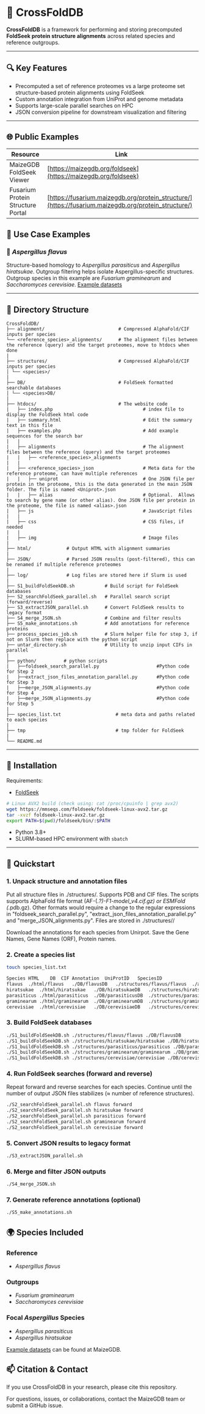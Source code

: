 # 🧬 CrossFoldDB
**CrossFoldDB** is a framework for performing and storing precomputed **FoldSeek protein structure alignments** across related species and reference outgroups. 

---

## 🔍 Key Features

- Precomputed a set of reference proteomes vs a large proteome set structure-based protein alignments using FoldSeek
- Custom annotation integration from UniProt and genome metadata
- Supports large-scale parallel searches on HPC
- JSON conversion pipeline for downstream visualization and filtering

---

## 🌐 Public Examples

| Resource        | Link                                                                 |
|----------------|----------------------------------------------------------------------|
| MaizeGDB FoldSeek Viewer | [https://maizegdb.org/foldseek](https://maizegdb.org/foldseek) |
| Fusarium Protein Structure Portal | [https://fusarium.maizegdb.org/protein_structure/](https://fusarium.maizegdb.org/protein_structure/) |


## 🧪 Use Case Examples

### 🦠 *Aspergillus flavus*

Structure-based homology to *Aspergillus parasiticus* and *Aspergillus hiratsukae*. Outgroup filtering helps isolate Aspergillus-specific structures.  Outgroup species in this example are *Fusarium graminearum* and *Saccharomyces cerevisiae*. [Example datasets](https://ars-usda.box.com/s/v7qrygdzi0xj8sb8zd308ea0c5onepkm) 

---

## 📁 Directory Structure


```text
CrossFoldDB/
├── alignment/                           # Compressed AlphaFold/CIF inputs per species
└── <reference_species>_alignments/      # The alignment files between the reference (query) and the target proteomes, move to htdocs when done
|
├── structures/                          # Compressed AlphaFold/CIF inputs per species
│ └── <species>/
|
├── DB/                                  # FoldSeek formatted searchable databases
│ └── <species>DB/
|
├── htdocs/                              # The website code
|   ├── index.php                                 # index file to display the FoldSeek html code
|   ├── summary.html                              # Edit the summary text in this file
|   ├── examples.php                              # Add example sequences for the search bar
|   |
|   ├── alignments                                # The alignment files between the reference (query) and the target proteomes
|   |   ├── <reference_species>_alignments        
|   |
|   ├── <reference_species>_json                  # Meta data for the reference proteome, can have multiple references
|   |   ├── uniprot                               # One JSON file per protein in the proteome, this is the data generated in the main JSON folder. The file is named <Uniprot>.json
|   |   ├── alias                                 # Optional.  Allows to search by gene name (or other alias). One JSON file per protein in the proteome, the file is named <alias>.json
|   ├── js                                        # JavaScript files
|   | 
|   ├── css                                       # CSS files, if needed
|   | 
|   ├── img                                       # Image files
|
├── html/             # Output HTML with alignment summaries
|
├── JSON/             # Parsed JSON results (post-filtered), this can be renamed if multiple reference proteomes
|
├── log/              # Log files are stored here if Slurm is used
|
├── S1_buildFoldSeekDB.sh           # Build script for FoldSeek databases
├── S2_searchFoldSeek_parallel.sh   # Parallel search script (forward/reverse)
├── S3_extractJSON_parallel.sh      # Convert FoldSeek results to legacy format
├── S4_merge_JSON.sh                # Combine and filter results
├── S5_make_annotations.sh          # Add annotations for reference proteins
├── process_species_job.sh          # Slurm helper file for step 3, if not on Slurm then replace with the python script
├── untar_directory.sh              # Utility to unzip input CIFs in parallel
|
├── python/          # python scripts
|   ├──foldseek_search_parallel.py                     #Python code for Step 2
|   ├──extract_json_files_annotation_parallel.py       #Python code for Step 3
|   ├──merge_JSON_alignments.py                        #Python code for Step 4
|   ├──merge_JSON_alignments.py                        #Python code for Step 5
|
├── species_list.txt                    # meta data and paths related to each species   
|
├── tmp                                 # tmp folder for FoldSeek   
|
└── README.md
```


---

## 🧰 Installation

Requirements:

- [FoldSeek](https://github.com/steineggerlab/foldseek)
```bash
# Linux AVX2 build (check using: cat /proc/cpuinfo | grep avx2)
wget https://mmseqs.com/foldseek/foldseek-linux-avx2.tar.gz
tar -xvzf foldseek-linux-avx2.tar.gz
export PATH=$(pwd)/foldseek/bin/:$PATH
```

- Python 3.8+
- SLURM-based HPC environment with `sbatch`

---

## 🚀 Quickstart

### 1. Unpack structure and annotation files
Put all structure files in ./structures/<species>. Supports PDB and CIF files.  The scripts supports AlphaFold file format (AF-(.*?)-F1-model_v4.cif.gz) or ESMFold (*.pdb.gz). Other formats would require a change to the regular expressions in "foldseek_search_parallel.py", "extract_json_files_annotation_parallel.py" and "merge_JSON_alignments.py". Files are stored in ./structures/<species>/<species>


Download the annotations for each species from Unirpot.  Save the Gene Names, Gene Names (ORF), Protein names.




### 2. Create a species list
```bash
touch species_list.txt

Species	HTML	DB	CIF	Annotation	UniProtID	SpeciesID
flavus	./html/flavus	./DB/flavusDB	./structures/flavus/flavus	./annotation/flavus.tsv	UP000596276	332952
hiratsukae	./html/hiratsukae	./DB/hiratsukaeDB	./structures/hiratsukae/hiratsukae	./annotation/hiratsukae.tsv	UP000630445	1194566
parasiticus	./html/parasiticus	./DB/parasiticusDB	./structures/parasiticus/parasiticus	./annotation/parasiticus.tsv	UP000326532	5067
graminearum	./html/graminearum	./DB/graminearumDB	./structures/graminearum/graminearum	./annotation/graminearum.tsv	UP000070720	229533
cerevisiae	./html/cerevisiae	./DB/cerevisiaeDB	./structures/cerevisiae/cerevisiae	./annotation/cerevisiae.tsv	UP000070720	229533
```


### 3. Build FoldSeek databases
```bash
./S1_buildFoldSeekDB.sh ./structures/flavus/flavus ./DB/flavusDB
./S1_buildFoldSeekDB.sh ./structures/hiratsukae/hiratsukae ./DB/hiratsukaeDB
./S1_buildFoldSeekDB.sh ./structures/parasiticus/parasiticus ./DB/parasiticusDB
./S1_buildFoldSeekDB.sh ./structures/graminearum/graminearum ./DB/graminearumDB
./S1_buildFoldSeekDB.sh ./structures/cerevisiae/cerevisiae ./DB/cerevisiaeDB
```

### 4. Run FoldSeek searches (forward and reverse)
Repeat forward and reverse searches for each species. Continue until the number of output JSON files stabilizes (≈ number of reference structures).
```bash
./S2_searchFoldSeek_parallel.sh flavus forward
./S2_searchFoldSeek_parallel.sh hiratsukae forward
./S2_searchFoldSeek_parallel.sh parasiticus forward
./S2_searchFoldSeek_parallel.sh graminearum forward
./S2_searchFoldSeek_parallel.sh cerevisiae forward
```

### 5. Convert JSON results to legacy format
```bash
./S3_extractJSON_parallel.sh
```

### 6. Merge and filter JSON outputs
```bash
./S4_merge_JSON.sh
```

### 7. Generate reference annotations (optional)
```bash
./S5_make_annotations.sh 
```
## 🌍 Species Included


### Reference 
- *Aspergillus flavus*

### Outgroups
- *Fusarium graminearum*
- *Saccharomyces cerevisiae*

### Focal *Aspergillus* Species
- *Aspergillus parasiticus*
- *Aspergillus hiratsukae*

[Example datasets](https://ars-usda.box.com/s/v7qrygdzi0xj8sb8zd308ea0c5onepkm) can be found at MaizeGDB.

## 📫 Citation & Contact
If you use CrossFoldDB in your research, please cite this repository.

For questions, issues, or collaborations, contact the MaizeGDB team or submit a GitHub issue.


